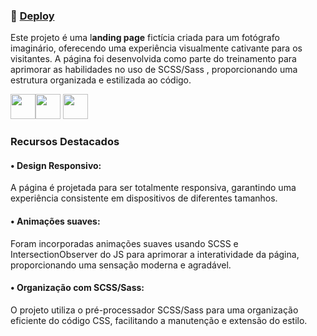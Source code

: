 
### 📎 [Deploy](https://lealvesrs.github.io/scss_landing_page/)

Este projeto é uma l<b>anding page</b> fictícia criada para um fotógrafo imaginário, oferecendo uma experiência visualmente cativante para os visitantes. A página foi desenvolvida como parte do treinamento para aprimorar as habilidades no uso de SCSS/Sass , proporcionando uma estrutura organizada e estilizada ao código.

<img src="https://cdn.jsdelivr.net/gh/devicons/devicon/icons/html5/html5-original.svg" width="40" height="40" /><img src="https://cdn.jsdelivr.net/gh/devicons/devicon/icons/jquery/jquery-original.svg" width="40" height="40" /> <img src="https://cdn.jsdelivr.net/gh/devicons/devicon/icons/sass/sass-original.svg" width="40" height="40"/>

### Recursos Destacados
#### • Design Responsivo:
A página é projetada para ser totalmente responsiva, garantindo uma experiência consistente em dispositivos de diferentes tamanhos.


#### • Animações suaves:
Foram incorporadas animações suaves usando SCSS e IntersectionObserver do JS para aprimorar a interatividade da página, proporcionando uma sensação moderna e agradável.


#### • Organização com SCSS/Sass:
O projeto utiliza o pré-processador SCSS/Sass para uma organização eficiente do código CSS, facilitando a manutenção e extensão do estilo.

